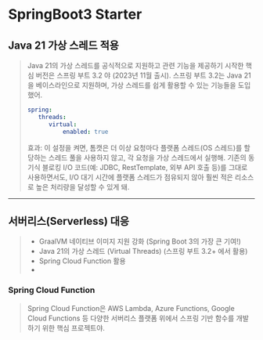# SpringBoot3 Starter

## Java 21 가상 스레드 적용

> Java 21의 가상 스레드를 공식적으로 지원하고 관련 기능을 제공하기 시작한 핵심 버전은 스프링 부트 3.2 야 (2023년 11월 출시). 스프링 부트 3.2는 Java 21을 베이스라인으로 지원하며, 가상
> 스레드를 쉽게 활용할 수 있는 기능들을 도입했어.
> ```yaml
> spring:
>    threads:
>       virtual:
>           enabled: true
> ```
> 효과: 이 설정을 켜면, 톰캣은 더 이상 요청마다 플랫폼 스레드(OS 스레드)를 할당하는 스레드 풀을 사용하지 않고, 각 요청을 가상 스레드에서 실행해. 기존의 동기식 블로킹 I/O 코드(예: JDBC,
> RestTemplate, 외부 API 호출 등)를 그대로 사용하면서도, I/O 대기 시간에 플랫폼 스레드가 점유되지 않아 훨씬 적은 리소스로 높은 처리량을 달성할 수 있게 돼.

---

## 서버리스(Serverless) 대응

> * GraalVM 네이티브 이미지 지원 강화 (Spring Boot 3의 가장 큰 기여!)
> * Java 21의 가상 스레드 (Virtual Threads) (스프링 부트 3.2+ 에서 활용)
> * Spring Cloud Function 활용
> *

### Spring Cloud Function

> Spring Cloud Function은 AWS Lambda, Azure Functions, Google Cloud Functions 등 다양한 서버리스 플랫폼 위에서 스프링 기반 함수를 개발하기 위한 핵심
> 프로젝트야.

